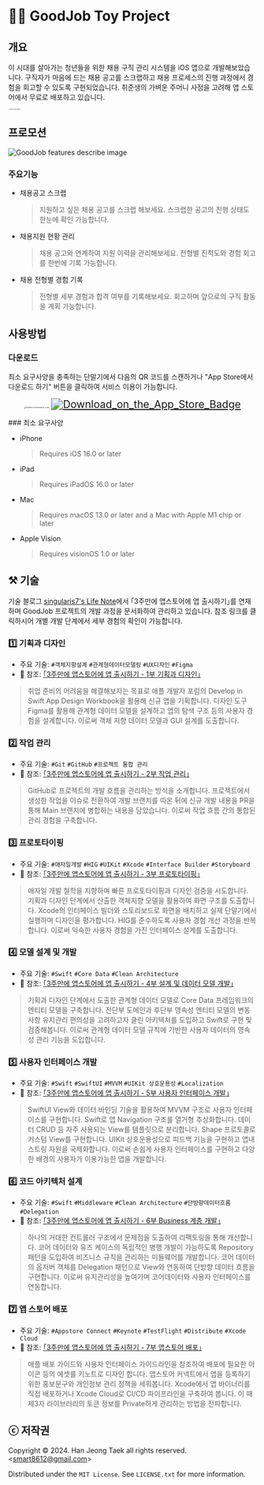 # 👍🏻 GoodJob Toy Project

## 개요

이 시대를 살아가는 청년들을 위한 채용 구직 관리 시스템을 iOS 앱으로 개발해보았습니다. 구직자가 마음에 드는 채용 공고를 스크랩하고 채용 프로세스의 진행 과정에서 경험을 회고할 수 있도록 구현되었습니다. 취준생의 가벼운 주머니 사정을 고려해 앱 스토어에서 무료로 배포하고 있습니다.

<img src="https://github.com/smart8612/GoodJob/assets/25794814/783e5732-6a0e-40ad-8499-4a797083e14c" alt="GoodJob Logo Image" style="zoom:15%;"/>



## 프로모션

![GoodJob features describe image](https://github.com/smart8612/GoodJob/assets/25794814/260d965a-670e-4eee-bd79-d0242ddb61cc)

### 주요기능
* 채용공고 스크랩

  > 지원하고 싶은 채용 공고를 스크랩 해보세요. 스크랩한 공고의 진행 상태도 한눈에 확인 가능합니다.

* 채용지원 현황 관리

  > 채용 공고와 연계하여 지원 이력을 관리해보세요. 전형별 진척도와 경험 회고를 한번에 기록 가능합니다.

* 채용 전형별 경험 기록

  > 전형별 세부 경험과 합격 여부를 기록해보세요. 회고하며 앞으로의 구직 활동을 계획 가능합니다.



## 사용방법

### 다운로드
최소 요구사양을 충족하는 단말기에서 다음의 QR 코드를 스캔하거나 "App Store에서 다운로드 하기" 버튼을 클릭하여 서비스 이용이 가능합니다.

<p align="center"> 
  <img src="https://github.com/smart8612/GoodJob/assets/25794814/50c15bac-e2e2-41df-873d-2746ab0ce997" alt="AppStore Download qr-code" style="zoom:25%;" />
  <a href="https://apps.apple.com/kr/app/goodjob-%ED%94%8C%EB%9E%98%EB%84%88-%EC%B1%84%EC%9A%A9%EC%A7%80%EC%9B%90%EA%B4%80%EB%A6%AC/id6477273615?l=en-GB"> 
    <img src="https://github.com/smart8612/GoodJob/assets/25794814/e12726cb-0e09-499b-ad33-12bcc9d5c054" alt="Download_on_the_App_Store_Badge" style="zoom:150%;"/>
  </a>
</p>
### 최소 요구사양

* iPhone

  > Requires iOS 16.0 or later

* iPad

  > Requires iPadOS 16.0 or later

* Mac

  > Requires macOS 13.0 or later and a Mac with Apple M1 chip or later

* Apple Vision

  > Requires visionOS 1.0 or later



## ⚒️ 기술

기술 블로그 [singularis7's Life Note](https://singularis7.tistory.com/)에서 ｢3주만에 앱스토어에 앱 출시하기｣를 연재하며 GoodJob 프로젝트의 개발 과정을 문서화하여 관리하고 있습니다. 참조 링크를 클릭하시어 개별 개발 단계에서 세부 경험의 확인이 가능합니다.

### 1️⃣ 기획과 디자인

* 주요 기술: `#객체지향설계` `#관계형데이터모델링` `#UX디자인` `#Figma`
* 🔗 참조: [｢3주만에 앱스토어에 앱 출시하기 - 1부 기획과 디자인｣](https://singularis7.tistory.com/116)

> 취업 준비의 어려움을 해결해보자는 목표로 애플 개발자 포럼의 Develop in Swift App Design Workbook을 활용해 신규 앱을 기획합니다. 디자인 도구 Figma를 활용해 관계형 데이터 모델을 설계하고 앱의 탐색 구조 등의 사용자 경험을 설계합니다. 이로써 객체 지향 데이터 모델과 GUI 설계를 도출합니다.



### 2️⃣ 작업 관리

* 주요 기술: `#Git` `#GitHub` `#프로젝트 통합 관리`
* 🔗 참조: [｢3주만에 앱스토어에 앱 출시하기 - 2부 작업 관리｣](https://singularis7.tistory.com/117)

> GitHub로 프로젝트의 개발 흐름을 관리하는 방식을 소개합니다. 프로젝트에서 생성한 작업을 이슈로 전환하여 개발 브랜치를 따온 뒤에 신규 개발 내용을 PR을 통해 Main 브랜치에 병합하는 내용을 담았습니다. 이로써 작업 흐름 간의 통합된 관리 경험을 구축합니다.



### 3️⃣ 프로토타이핑

* 주요 기술: `#애자일개발` `#HIG` `#UIKit` `#Xcode` `#Interface Builder` `#Storyboard`
* 🔗 참조: [｢3주만에 앱스토어에 앱 출시하기 - 3부 프로토타이핑｣](https://singularis7.tistory.com/118)

> 애자일 개발 철학을 지향하며 빠른 프로토타이핑과 디자인 검증을 시도합니다. 기획과 디자인 단계에서 산출한 객체지향 모델을 활용하여 화면 구조를 도출합니다. Xcode의 인터페이스 빌더와 스토리보드로 화면을 배치하고 실제 단말기에서 실행하며 디자인을 평가합니다. HIG를 준수하도록 사용자 경험 개선 과정을 반복합니다. 이로써 익숙한 사용자 경험을 가진 인터페이스 설계를 도출합니다.



### 4️⃣ 모델 설계 및 개발

* 주요 기술: `#Swift` `#Core Data` `#Clean Architecture`
* 🔗 참조: [｢3주만에 앱스토어에 앱 출시하기 - 4부 설계 및 데이터 모델 개발｣](https://singularis7.tistory.com/119)

> 기획과 디자인 단계에서 도출한 관계형 데이터 모델로 Core Data 프레임워크의 엔티티 모델을 구축합니다. 전단부 도메인과 후단부 영속성 엔티티 모델의 변동사항 유지관리 편의성을 고려하고자 클린 아키텍처를 도입하고 Swift로 구현 및 검증해봅니다. 이로써 관계형 데이터 모델 규칙에 기반한 사용자 데이터의 영속성 관리 기능을 도입합니다.



###  5️⃣ 사용자 인터페이스 개발

* 주요 기술: `#Swift` `#SwiftUI` `#MVVM` `#UIKit 상호운용성` `#Localization`
* 🔗 참조: [｢3주만에 앱스토어에 앱 출시하기 - 5부 사용자 인터페이스 개발｣](https://singularis7.tistory.com/120)

> SwiftUI View와 데이터 바인딩 기술을 활용하여 MVVM 구조로 사용자 인터페이스를 구현합니다. Swift로 앱 Navigation 구조를 열거형 추상화합니다. 데이터 CRUD 등 자주 사용되는 View를 템플릿으로 분리합니다. Shape 프로토콜로 커스텀 View를 구현합니다. UIKit 상호운용성으로 피드백 기능을 구현하고 앱내 스트링 자원을 국제화합니다. 이로써 손쉽게 사용자 인터페이스를 구현하고 다양한 배경의 사용자가 이용가능한 앱을 개발합니다.



### 6️⃣ 코드 아키텍처 설계

* 주요 기술: `#Swift` `#Middleware` `#Clean Architecture` `#단방향데이터흐름` `#Delegation`
* 🔗 참조: [｢3주만에 앱스토어에 앱 출시하기 - 6부 Business 계층 개발｣](https://singularis7.tistory.com/121)

> 하나의 거대한 컨트롤러 구조에서 문제점을 도출하여 리팩토링을 통해 개선합니다. 코어 데이터와 유즈 케이스의 독립적인 병행 개발이 가능하도록 Repository 패턴을 도입하여 비즈니스 규칙을 관리하는 미들웨어를 개발합니다. 코어 데이터의 옵저버 객체를 Delegation 패턴으로 View와 연동하여 단방향 데이터 흐름을 구현합니다. 이로써 유지관리성을 높여가며 코어데이터와 사용자 인터페이스를 연동합니다.



### 7️⃣ 앱 스토어 배포

* 주요 기술: `#Appstore Connect` `#Keynote` `#TestFlight` `#Distribute` `#Xcode Cloud`
* 🔗 참조: [｢3주만에 앱스토어에 앱 출시하기 - 7부 앱스토어 배포｣](https://singularis7.tistory.com/122)

> 애플 배포 가이드와 사용자 인터페이스 가이드라인을 참조하여 배포에 필요한 아이콘 등의 에셋를 키노트로 디자인 합니다. 앱스토어 커넥트에서 앱을 등록하기위한 홍보문구와 개인정보 관리 정책을 세워봅니다. Xcode에서 앱 바이너리를 직접 배포하거나 Xcode Cloud로 CI/CD 파이프라인을 구축하여 봅니다. 이 때 제3자 라이브러리의 토큰 정보를 Private하게 관리하는 방법을 전파합니다.



## ⓒ 저작권

Copyright ©️ 2024. Han Jeong Taek all rights reserved. \<smart8612@gmail.com>

Distributed under the `MIT License`. See `LICENSE.txt` for more information.
